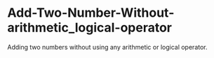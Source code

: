 # Add-Two-Number-Without-arithmetic_logical-operator
Adding two numbers without using any arithmetic or logical operator.
